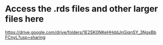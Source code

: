 
# Access the .rds files and other larger files here

https://drive.google.com/drive/folders/1E2SK0NKeHHddJnGiqnSY_3NgxBbFCnyL?usp=sharing
